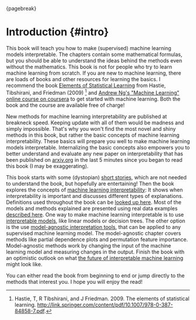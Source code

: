 
{pagebreak}

# Introduction {#intro}

This book will teach you how to make (supervised) machine learning models interpretable.
The chapters contain some mathematical formulas, but you should be able to understand the ideas behind the methods even without the mathematics.
This book is not for people who try to learn machine learning from scratch.
If you are new to machine learning, there are loads of books and other resources for learning the basics.
I recommend the book [Elements of Statistical Learning](https://web.stanford.edu/~hastie/ElemStatLearn/) from Hastie, Tibshirani, and Friedman (2009) [^Hastie] and [Andrew Ng's "Machine Learning" online course on coursera](https://www.coursera.org/learn/machine-learning) to get started with machine learning.
Both the book and the course are available free of charge!

New methods for machine learning interpretability are published at breakneck speed.
Keeping update with all of them would be madness and simply impossible. 
That's why you won't find the most novel and shiny methods in this book, but rather the basic concepts of machine learning interpretability.
These basics will prepare you well to make machine learning models interpretable.
Internalizing the basic concepts also empowers you to better understand and evaluate any new paper on interpretability that has been published on [arxiv.org](arxiv.org) in the last 5 minutes since you began to read this book (I may be exaggerating).

This book starts with some (dystopian) [short stories](#storytime), which are not needed to understand the book, but hopefully are entertaining!
Then the book explores the concepts of [machine learning interpretability](#interpretability):
It shows when interpretability is important and discusses different types of explanations.
Definitions used throughout the book can be [looked up here](#definitions).
Most of the models and methods explained are presented using real data examples [described here](#data).
One way to make machine learning interpretable is to use [interpretable models](#simple), like linear models or decision trees.
The other option is the use [model-agnostic interpretation tools](#agnostic), that can be applied to any supervised machine learning model.
The model-agnostic chapter covers methods like partial dependence plots and permutation feature importance.
Model-agnostic methods work by changing the input of the machine learning model and measuring changes in the output.
Finish the book with an optimistic outlook on what [the future of interpretable machine learning](#future) might look like.

You can either read the book from beginning to end or jump directly to the methods that interest you.
I hope you will enjoy the read!



[^Hastie]: Hastie, T, R Tibshirani, and J Friedman. 2009. The elements of statistical learning. http://link.springer.com/content/pdf/10.1007/978-0-387-84858-7.pdf.
